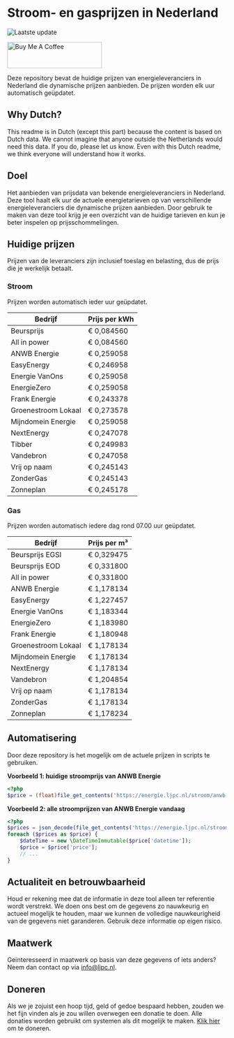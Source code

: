 # Stroom- en gasprijzen in Nederland

![Laatste update](https://img.shields.io/badge/laatste%20update-2025--07--31%2017%3A01%20CET-brightgreen)

<a href="https://www.buymeacoffee.com/Lars-" target="_blank"><img src="https://cdn.buymeacoffee.com/buttons/v2/default-orange.png" alt="Buy Me A Coffee" height="60" style="height: 60px !important;width: 217px !important;" ></a>

Deze repository bevat de huidige prijzen van energieleveranciers in Nederland die dynamische prijzen aanbieden. De prijzen worden elk uur automatisch geüpdatet.

## Why Dutch?

This readme is in Dutch (except this part) because the content is based on Dutch data. We cannot imagine that anyone outside the Netherlands would need this data. If you do, please let us know. Even with this Dutch readme, we think
everyone will understand how it works.

## Doel

Het aanbieden van prijsdata van bekende energieleveranciers in Nederland. Deze tool haalt elk uur de actuele energietarieven op van verschillende energieleveranciers die dynamische prijzen aanbieden. Door gebruik te maken van deze tool
krijg je een overzicht van de huidige tarieven en kun je beter inspelen op prijsschommelingen.

## Huidige prijzen

Prijzen van de leveranciers zijn inclusief toeslag en belasting, dus de prijs die je werkelijk betaalt.

### Stroom

Prijzen worden automatisch ieder uur geüpdatet.

 Bedrijf | Prijs per kWh 
---------|---------------
Beursprijs | € 0,084560
All in power | € 0,084560
ANWB Energie | € 0,259058
EasyEnergy | € 0,246958
Energie VanOns | € 0,259058
EnergieZero | € 0,259058
Frank Energie | € 0,243378
Groenestroom Lokaal | € 0,273578
Mijndomein Energie | € 0,259058
NextEnergy | € 0,247078
Tibber | € 0,249983
Vandebron | € 0,247058
Vrij op naam | € 0,245143
ZonderGas | € 0,245143
Zonneplan | € 0,245178


### Gas

Prijzen worden automatisch iedere dag rond 07.00 uur geüpdatet.

 Bedrijf | Prijs per m³ 
---------|--------------
Beursprijs EGSI | € 0,329475
Beursprijs EOD | € 0,331800
All in power | € 0,331800
ANWB Energie | € 1,178134
EasyEnergy | € 1,227457
Energie VanOns | € 1,183344
EnergieZero | € 1,183980
Frank Energie | € 1,180948
Groenestroom Lokaal | € 1,178134
Mijndomein Energie | € 1,178134
NextEnergy | € 1,178134
Vandebron | € 1,204854
Vrij op naam | € 1,178134
ZonderGas | € 1,178134
Zonneplan | € 1,178234


## Automatisering

Door deze repository is het mogelijk om de actuele prijzen in scripts te gebruiken.

**Voorbeeld 1: huidige stroomprijs van ANWB Energie**

```php
<?php
$price = (float)file_get_contents('https://energie.ljpc.nl/stroom/anwb-energie-nu.txt');

```

**Voorbeeld 2: alle stroomprijzen van ANWB Energie vandaag**

```php
<?php
$prices = json_decode(file_get_contents('https://energie.ljpc.nl/stroom/all-in-power-vandaag.json'),true);
foreach ($prices as $price) {
    $dateTime = new \DateTimeImmutable($price['datetime']);
    $price = $price['price'];
    // ...
}
```

## Actualiteit en betrouwbaarheid

Houd er rekening mee dat de informatie in deze tool alleen ter referentie wordt verstrekt. We doen ons best om de gegevens zo nauwkeurig en actueel mogelijk te houden, maar we kunnen de volledige nauwkeurigheid van de gegevens niet
garanderen. Gebruik deze informatie op eigen risico.

## Maatwerk

Geïnteresseerd in maatwerk op basis van deze gegevens of iets anders? Neem dan contact op
via [info@ljpc.nl](mailto:info@ljpc.nl?subject=Energie%20prijzen).

## Doneren

Als we je zojuist een hoop tijd, geld of gedoe bespaard hebben, zouden we het fijn vinden als je zou willen overwegen een
donatie te doen. Alle donaties worden gebruikt om systemen als dit mogelijk te
maken. [Klik hier](https://www.buymeacoffee.com/Lars-) om te doneren.

